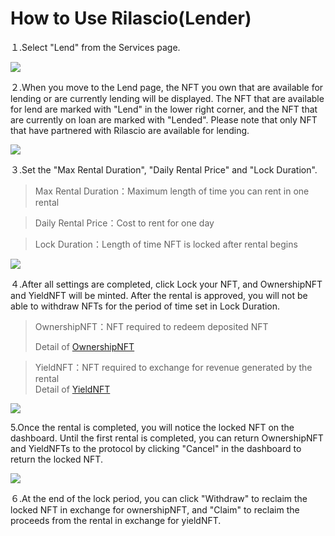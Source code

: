 # How to Use Rilascio(Lender)

１.Select "Lend" from the Services page.

![](../../.gitbook/assets/howToUseRilascio\_加筆修正-07.png)

２.When you move to the Lend page, the NFT you own that are available for lending or are currently lending will be displayed. The NFT that are available for lend are marked with "Lend" in the lower right corner, and the NFT that are currently on loan are marked with "Lended". Please note that only NFT that have partnered with Rilascio are available for lending.

![](../../.gitbook/assets/howToUseRilascio\_加筆修正-08.png)

３.Set the "Max Rental Duration", "Daily Rental Price" and "Lock Duration".

> Max Rental Duration：Maximum length of time you can rent in one rental

> Daily Rental Price：Cost to rent for one day

> Lock Duration：Length of time NFT is locked after rental begins

![](../../.gitbook/assets/howToUseRilascio\_step-09.png)

４.After all settings are completed, click Lock your NFT, and OwnershipNFT and YieldNFT will be minted. After the rental is approved, you will not be able to withdraw NFTs for the period of time set in Lock Duration.

> OwnershipNFT：NFT required to redeem deposited NFT
>
> Detail of [OwnershipNFT](https://www.notion.so/GitBookDocument-9c75d920a3be4379aae86aa37af2347a)

> YieldNFT：NFT required to exchange for revenue generated by the rental\
> &#x20;Detail of [YieldNFT](https://www.notion.so/GitBookDocument-9c75d920a3be4379aae86aa37af2347a)

![](<../../.gitbook/assets/howToUseRilascio\_step-10 (1).png>)

5.Once the rental is completed, you will notice the locked NFT on the dashboard. Until the first rental is completed, you can return OwnershipNFT and YieldNFTs to the protocol by clicking "Cancel" in the dashboard to return the locked NFT.

![](../../.gitbook/assets/howToUseRilascio\_加筆修正-09.png)

６.At the end of the lock period, you can click "Withdraw" to reclaim the locked NFT in exchange for ownershipNFT, and "Claim" to reclaim the proceeds from the rental in exchange for yieldNFT.

